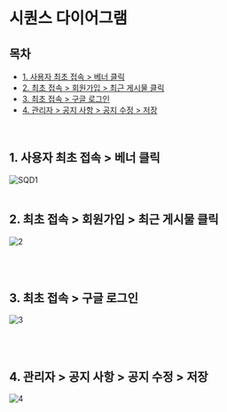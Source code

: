 # 시퀀스 다이어그램

## 목차
- [1. 사용자 최초 접속 > 베너 클릭]()
- [2. 최초 접속 > 회원가입 > 최근 게시물 클릭]()
- [3. 최초 접속 > 구글 로그인]()
- [4. 관리자 > 공지 사항 > 공지 수정 > 저장]()

<br>

## 1. 사용자 최초 접속 > 베너 클릭
![SQD1](https://github.com/giwon512/fashion-web-service/assets/122147324/ff8e8b80-889d-4209-ac42-255deefacb04)
<br><br>

## 2. 최초 접속 > 회원가입 > 최근 게시물 클릭

![2]()

<br><br>

## 3. 최초 접속 > 구글 로그인

![3]()


<br><br>

## 4. 관리자 > 공지 사항 > 공지 수정 > 저장

![4]()